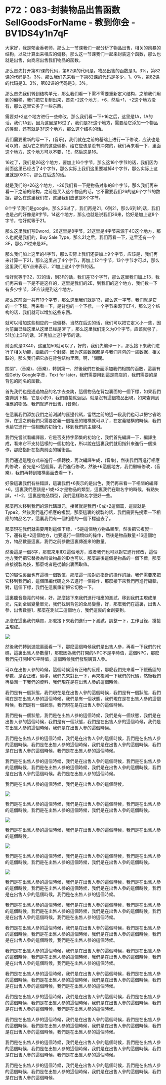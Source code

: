 # P72：083-封装物品出售函数SellGoodsForName - 教到你会 - BV1DS4y1n7qF

大家好，我是郁金香老师，那么上一节课我们一起分析了物品出售，相关的风暴的结构，以及计算出来相应的偏移，那么这一节课我们一起来封装这个函数，那么也就是出售，向商店出售我们物品的函数。

那么首先打开第82课的代码，第82课的代码是，物品出售的函数是3。3%，第82课的代码是3。3%，那么我们先来看一下第82课的代码是多少，1。0%，第82课的代码是3。3%，第82课的代码是3。3%。

那么首先我们转到结构单元，那么我们看一下需不需要重新定义结构，之前我们用到的偏移，我们把它复制出来，首先+2这个地方，+6，然后+1，+2这个地方没有，那么这里它多了一些东西。

需要对+2这个地方进行一些修改，那么我们看一下+16之后，这里是1A，1A的话，我们1A到，因为这里是16过了，我们是2E这个地方，需要给它添加一个物品的类型，还有就是3F这个地方，那么这个结构的话。

我们需要重新的写一下，(音乐)，我们就在之前的基础上进行一下修改，应该也是可以的，因为它之前的这些偏移，给它应该是没有冲突的，我们再来看一下，里面这个地方，这个地方可以不要，1E，然后这是16。

16过了，我们是26这个地方，要加上16个字节，那么这16个字节的话，我们因为前面这里已经占了4个字节，那么实际上我们这里要减掉4个字节，那么实际上这里就是0X0C，那么在后边的话。

就是我们的+26这个地方，+26我们看一下是物品对象的8个字节，那么我们再来看一下之前的结构，之前是买入这个物品的话，它不需要我们26的这6个字节的数据，那么在这里我们在，这里我们应该是8个字节。

8个字节我们是google，那么26过了，我们再是21，6到21，那么6到1的话，我们也是占的好像是8字节，14这个地方，那么也就是说我们26来，恰好是加上这8个字节，恰好就等于21。

那么这里我们写Dword，26这里是8字节，21这里是4字节来源于4C这个地方，那么也就是我们的，Buy Sale Type，那么21之后，我们再看一下，这里还有一个3F，那么21过来是3E。

那么我们加上这里的4字节，那么实际上我们还要加上9个字节，应该是，我们再来计算一下21，那么这里占了4个字节，再加上12个字节，13个字节才可以，那么这里我们用Y点来表示，21加上这4个字节的话。

恰好就等于32，32的话，到3F的话，我们差13个字节，那么这里我们加上13，我们再来看一下是不是这样的，这里是我们的2E，到我们的这个地方，我们数一下有多少字节，3F应该是到这个地方。

那么这前面一共有13个字节，那么这里我们就是13，那么这一字节，我们就是它的一个下标，再来看一下，是背包的一个下标，一个字节来源于EF4，那么这个结构的话，我们就可以增加这些东西。

就可以增加这些相应的一些偏移，当然在后边的话，我们可以把它定义小一些，因为前面已经这里从这里已经是3F了，那么这里我们定义为0个字节，应该就够了，511加上3F的话，3F再加上这1字节的话。

前面就是0X40，这里加50就可以了，好的，我们先编译一下，那么接下来我们进行了相关功能，函数的一个封装，因为这些数据都是与我们背包的一些数据，相关联的，那么我们把它放在背包结构里面，啊，"關閉。

關閉"，(音樂)，(音樂)，轉到第一，然後我們在後面添加我們相關的函數，這裏有個Getty Google字音，Text for later，我們需要用到這是商店的，我們需要的是背包的同名的函數。

首先我們也是通過物品的名字去查詢，這個物品在背包裏面的一個下標，如果我們查詢到下標，它是小於0，我們直接就返回，就是沒有這個物品出現，如果查詢到相應的物品，我們就進行出售，(音樂)。

在這裏我們添加我們之前測試的匯邊代碼，當然之前的這一段我們也可以把它省略掉，在這之前我們只需要定義一個相應的結構就可以了，在定義結構的時候，我們也給它進行一個相應的初始化，移到我們的主線材。

我們先嘗試看編譯器，它是否支持字節集的初始化，我們首先編譯一下，編譯生成，看來它不支持這樣的一個初始化，所以說在這裏我們就用指針來進行一個操作，那麼指針在指向前面的緩衝區。

我們通過這種方式來進行一個轉換，再次編譯生成，(音樂)，然後我們再進行相應的修改，首先是+2這個篇，我們進行修改，然後+6這個地方，我們繼續修改，(音樂)，我們再轉到結構裏面去看一下。

好像這裏我們有些錯誤，這裏我們+6表示的是出色，我們再來看一下相關的編譯+6，這裏我們應該是+1或+2才是物品的類型，這裏我們在取名字的時候，有點失誤，+1+2，這裏是物品類型，我們這樣取名字更好一些。

那麼再次移到我們的源代碼單元，接著就是我們+0或+2這個篇，這裏就是Type2，然後我們進行相應的複製，那麼這裏的複製的話，我們需要先搜索一下相應的物品名字，這裏我們有一個相應的一個下標過去了。

那麼現在我們就需要用到這個下標，+5是這個地方物品類型，然後把它複製一下，還有是+2這個地方，也要進行一個類似的操作，然後是物品數量+16這個地方，物品數量這裏，我們之前參數這裏傳進來的數量。

然後這是一個8字，那麼來用ID2這個地方，或者我們也可以對它進行修改，這個地方我們把它替換為叫做物品的ID也可以，那麼最後這個是物品的一個下標，那麼直接複製為按，那麼或者是從輸出裏面取值。

它的屬性裏面也有這樣一個數值，那麼這一段對於指針的操作的話，我們需要來把它移到我們的，這個匯編代碼之外去進行一個操作，那麼接下來我們再進行編輯，對，這個下標，我們在這裏重新把它切換一下。

這裏聽音變亮的時候，好，那麼接下來我們進行相應的測試，移到我們主現成單元，先到全局變量單元，我們找到背包的全局變量，好，那麼我們在這裏，出售人參，出售數量1，那麼在測試二這個地方，我們這裏的金創要到。

那麼在這裏我們購買，那麼接下來我們進行一下測試，調整一下，工作目錄，掛接主現成。

![](img/cd07b43b7355b9b94bce836589974488_1.png)

然後我們轉到遊戲裏面看一下，那麼這個時候我們是出售人參，再看一下我們的代碼，這裏出售人參數量1，那麼因為我們打開的NPC不是平時值，這個NPC，那麼我們先打開NPC平時值，這個時候我們發現購買人參。

可以在出售人參的時候，這個時候沒有正確的反應，那麼我們先來看一下緩衝區的參數，是否正確，偏移，我們先來對比一下，再來檢測一下我們的代碼，然後我們再檢測一下我們的資料，我們現在是在出售人參的這個時候。

我們是有一個狀態，我們現在是在出售人參的這個時候，我們是有一個狀態，我們現在是在出售人參的這個時候，我們是有一個狀態，我們現在是在出售人參的這個時候，我們是有一個狀態，我們現在是在出售人參的這個時候。

我們是有一個狀態，我們是在出售人參的這個時候，我們是有一個狀態，我們是在出售人參的這個時候，我們是有一個狀態，我們是在出售人參的這個時候，我們是在出售人參的這個時候，我們是在出售人參的這個時候。

我們是在出售人參的這個時候，我們是在出售人參的這個時候，我們是在出售人參的這個時候，我們是在出售人參的這個時候，我們是在出售人參的這個時候，我們是在出售人參的這個時候，我們是在出售人參的這個時候。

我們是在出售人參的這個時候，我們是在出售人參的這個時候，我們是在出售人參的這個時候，我們是在出售人參的這個時候，我們是在出售人參的這個時候，我們是在出售人參的這個時候，我們是在出售人參的這個時候。

我們是在出售人參的這個時候，我們是在出售人參的這個時候。

![](img/cd07b43b7355b9b94bce836589974488_3.png)

我們是在出售人參的這個時候，我們是在出售人參的這個時候，我們是在出售人參的這個時候，我們是在出售人參的這個時候，我們是在出售人參的這個時候。



![](img/cd07b43b7355b9b94bce836589974488_5.png)

我們是在出售人參的這個時候，我們是在出售人參的這個時候，我們是在出售人參的這個時候。

![](img/cd07b43b7355b9b94bce836589974488_7.png)

我們是在出售人參的這個時候，我們是在出售人參的這個時候，我們是在出售人參的這個時候，我們是在出售人參的這個時候，我們是在出售人參的這個時候。



![](img/cd07b43b7355b9b94bce836589974488_9.png)

我們是在出售人參的這個時候，我們是在出售人參的這個時候，我們是在出售人參的這個時候，我們是在出售人參的這個時候，我們是在出售人參的這個時候，我們是在出售人參的這個時候，我們是在出售人參的這個時候。

我們是在出售人參的這個時候，我們是在出售人參的這個時候，我們是在出售人參的這個時候，我們是在出售人參的這個時候，我們是在出售人參的這個時候，我們是在出售人參的這個時候，我們是在出售人參的這個時候。

我們是在出售人參的這個時候，我們是在出售人參的這個時候，我們是在出售人參的這個時候，我們是在出售人參的這個時候，我們是在出售人參的這個時候，我們是在出售人參的這個時候，我們是在出售人參的這個時候。

我們是在出售人參的這個時候，我們是在出售人參的這個時候，我們是在出售人參的這個時候，我們是在出售人參的這個時候，我們是在出售人參的這個時候，我們是在出售人參的這個時候，我們是在出售人參的這個時候。

我們是在出售人參的這個時候，我們是在出售人參的這個時候，我們是在出售人參的這個時候，我們是在出售人參的這個時候，我們是在出售人參的這個時候，我們是在出售人參的這個時候，我們是在出售人參的這個時候。

我們是在出售人參的這個時候，我們是在出售人參的這個時候，我們是在出售人參的這個時候，我們是在出售人參的這個時候，我們是在出售人參的這個時候，我們是在出售人參的這個時候，我們是在出售人參的這個時候。

我們是在出售人參的這個時候，我們是在出售人參的這個時候，我們是在出售人參的這個時候，我們是在出售人參的這個時候，我們是在出售人參的這個時候，我們是在出售人參的這個時候，我們是在出售人參的這個時候。

我們是在出售人參的這個時候，我們是在出售人參的這個時候，我們是在出售人參的這個時候，我們是在出售人參的這個時候，我們是在出售人參的這個時候，我們是在出售人參的這個時候，我們是在出售人參的這個時候。

我們是在出售人參的這個時候，我們是在出售人參的這個時候，我們是在出售人參的這個時候，我們是在出售人參的這個時候，我們是在出售人參的這個時候，我們是在出售人參的這個時候。

